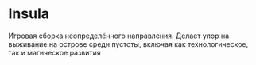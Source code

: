# Insula
Игровая сборка неопределённого направления. Делает упор на выживание на острове среди пустоты, включая как технологическое, так и магическое развития
